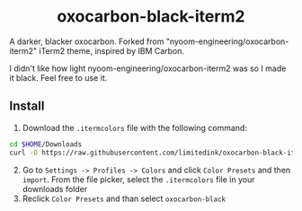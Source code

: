 <div align="center">
  
# oxocarbon-black-iterm2

</div>
A darker, blacker oxocarbon. Forked from "nyoom-engineering/oxocarbon-iterm2" iTerm2 theme, inspired by IBM Carbon.

I didn't like how light nyoom-engineering/oxocarbon-iterm2 was so I made it black. 
Feel free to use it.

## Install

1. Download the `.itermcolors` file with the following command:

```bash
cd $HOME/Downloads
curl -O https://raw.githubusercontent.com/limitedink/oxocarbon-black-iterm2/main/oxocarbon-black.itermcolors
```

2. Go to `Settings -> Profiles -> Colors` and click `Color Presets` and then `import`. From the file picker, select the `.itermcolors` file in your downloads folder
3. Reclick `Color Presets` and than select `oxocarbon-black`
